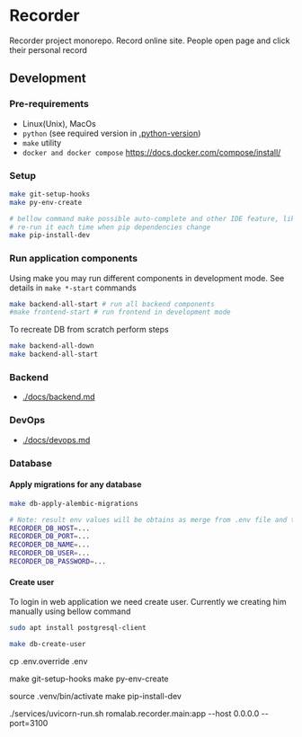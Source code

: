 # Recorder

Recorder project monorepo.
Record online site. People open page and click their personal record

## Development

### Pre-requirements

- Linux(Unix), MacOs
- `python` (see required version in [.python-version](.python-version))
- `make` utility
- `docker and docker compose` https://docs.docker.com/compose/install/

### Setup

```bash
make git-setup-hooks
make py-env-create

# bellow command make possible auto-complete and other IDE feature, like linting code (in git hooks too)
# re-run it each time when pip dependencies change
make pip-install-dev
```


### Run application components

Using make you may run different components in development mode.
See details in `make *-start` commands

```bash
make backend-all-start # run all backend components
#make frontend-start # run frontend in development mode
```

To recreate DB from scratch perform steps

```bash
make backend-all-down
make backend-all-start
```

### Backend

- [./docs/backend.md](./docs/backend.md)

### DevOps

- [./docs/devops.md](./docs/devops.md)


### Database

#### Apply migrations for any database

```bash
make db-apply-alembic-migrations
```

```sh
# Note: result env values will be obtains as merge from .env file and this file
RECORDER_DB_HOST=...
RECORDER_DB_PORT=...
RECORDER_DB_NAME=...
RECORDER_DB_USER=...
RECORDER_DB_PASSWORD=...
```

#### Create user

To login in web application we need create user. Currently we creating him manually using bellow command

```bash
sudo apt install postgresql-client
```

```bash
make db-create-user
```




cp .env.override .env 

make git-setup-hooks
make py-env-create

source .venv/bin/activate
make pip-install-dev

./services/uvicorn-run.sh romalab.recorder.main:app --host 0.0.0.0 --port=3100
